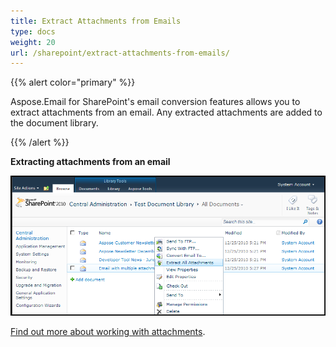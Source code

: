 ```yaml
---
title: Extract Attachments from Emails
type: docs
weight: 20
url: /sharepoint/extract-attachments-from-emails/
---
```



{{% alert color="primary" %}} 

Aspose.Email for SharePoint's email conversion features allows you to extract attachments from an email. Any extracted attachments are added to the document library. 

{{% /alert %}} 

**Extracting attachments from an email** 

![todo:image_alt_text](extract-attachments-from-emails_1.png)


[Find out more about working with attachments](/sharepoint/extract-attachments-from-email/).
